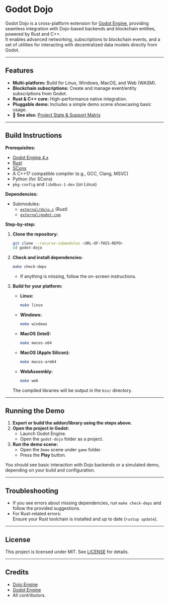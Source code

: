 # Godot Dojo

Godot Dojo is a cross-platform extension for [Godot Engine](https://godotengine.org/), providing seamless integration with Dojo-based backends and blockchain entities, powered by Rust and C++.  
It enables advanced networking, subscriptions to blockchain events, and a set of utilities for interacting with decentralized data models directly from Godot.

---

## Features

- **Multi-platform:** Build for Linux, Windows, MacOS, and Web (WASM).
- **Blockchain subscriptions:** Create and manage event/entity subscriptions from Godot.
- **Rust & C++ core:** High-performance native integration.
- **Pluggable demo:** Includes a simple demo scene showcasing basic usage.
- 📄 **See also:** [Project State & Support Matrix](project-state.md)

---

## Build Instructions

**Prerequisites:**
- [Godot Engine 4.x](https://godotengine.org/)
- [Rust](https://www.rust-lang.org/tools/install)
- [SCons](https://scons.org/pages/download.html)
- A C++17 compatible compiler (e.g., GCC, Clang, MSVC)
- Python (for SCons)
- `pkg-config` and `libdbus-1-dev` (on Linux)

**Dependencies:**
- Submodules:
    - [`external/dojo.c`](https://github.com/dojoengine/dojo.c) (Rust)
    - [`external/godot-cpp`](https://github.com/godotengine/godot-cpp)

**Step-by-step:**

1. **Clone the repository:**
    ```bash
    git clone --recurse-submodules <URL-OF-THIS-REPO>
    cd godot-dojo
    ```

2. **Check and install dependencies:**
    ```bash
    make check-deps
    ```

    - If anything is missing, follow the on-screen instructions.

3. **Build for your platform:**
    - **Linux:**
      ```bash
      make linux
      ```
    - **Windows:**
      ```bash
      make windows
      ```
    - **MacOS (Intel):**
      ```bash
      make macos-x64
      ```
    - **MacOS (Apple Silicon):**
      ```bash
      make macos-arm64
      ```
    - **WebAssembly:**
      ```bash
      make web
      ```

   The compiled libraries will be output in the `bin/` directory.

---

## Running the Demo

1. **Export or build the addon/library using the steps above.**
2. **Open the project in Godot:**
    - Launch Godot Engine.
    - Open the `godot-dojo` folder as a project.
3. **Run the demo scene:**
    - Open the `Demo` scene under `game` folder.
    - Press the **Play** button.

You should see basic interaction with Dojo backends or a simulated demo, depending on your build and configuration.

---

## Troubleshooting

- If you see errors about missing dependencies, run `make check-deps` and follow the provided suggestions.
- For Rust-related errors:  
  Ensure your Rust toolchain is installed and up to date (`rustup update`).

---

## License

This project is licensed under MIT. See [LICENSE](LICENSE) for details.

---

## Credits

- [Dojo Engine](https://github.com/dojoengine)
- [Godot Engine](https://godotengine.org/)
- All contributors.
